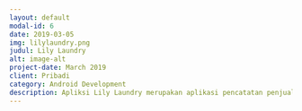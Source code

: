 ```yaml
---
layout: default
modal-id: 6
date: 2019-03-05
img: lilylaundry.png
judul: Lily Laundry
alt: image-alt
project-date: March 2019
client: Pribadi
category: Android Development
description: Apliksi Lily Laundry merupakan aplikasi pencatatan penjualan laundry, aplikasi ini dibangun sebagai syarat salah satu syarat lulus dalam proses perkuliahan. Dalam aplikasi ini sudah menggunakan database realtime milik firebase.
---
```

